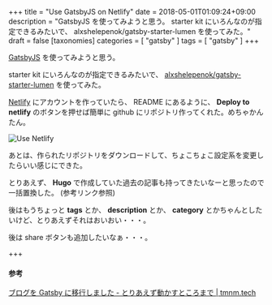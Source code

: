 +++
title = "Use GatsbyJS on Netlify"
date = 2018-05-01T01:09:24+09:00
description = "GatsbyJS を使ってみようと思う。 starter kit にいろんなのが指定できるみたいで、 alxshelepenok/gatsby-starter-lumen を使ってみた。"
draft = false
[taxonomies]
categories = [ "gatsby" ]
tags = [ "gatsby" ]
+++

[GatsbyJS](https://www.gatsbyjs.org/) を使ってみようと思う。

starter kit にいろんなのが指定できるみたいで、 [alxshelepenok/gatsby-starter-lumen](https://github.com/alxshelepenok/gatsby-starter-lumen) を使ってみた。

[Netlify](https://www.netlify.com/) にアカウントを作っていたら、
README にあるように、 **Deploy to netlify** のボタンを押せば簡単に github にリポジトリ作ってくれた。めちゃかんたん。

![Use Netlify](/use-netlify.png)

<!-- more -->

あとは、作られたリポジトリをダウンロードして、ちょこちょこ設定系を変更したらいい感じにできた。

とりあえず、 **Hugo** で作成していた過去の記事も持ってきたいなーと思ったので一括置換した。 (参考リンク参照)

後はもうちょっと **tags** とか、 **description** とか、 **category** とかちゃんとしたいけど、とりあえずそれはおいおい・・・。

後は share ボタンも追加したいなぁ・・・。

+++

#### 参考

[ブログを Gatsby に移行しました - とりあえず動かすところまで | tmnm.tech](https://tmnm.tech/2017/09/10/migrate-to-gatsby/)

